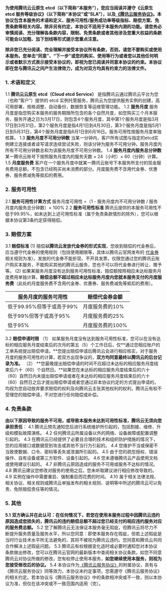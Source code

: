 **为使用腾讯云云原生 etcd（以下简称“本服务”），您应当阅读并遵守《云原生 etcd 服务等级协议》（以下简称“本协议”或“SLA”），以及[《腾讯云服务协议》](https://cloud.tencent.com/document/product/301/1967)。本协议包含本服务的术语和定义、服务可用性/服务成功率等级指标、赔偿方案、免责条款等相关内容。除非另有约定，本协议不适用于本服务内测的功能。请您务必审慎阅读、充分理解各条款内容，限制、免责条款或者其他涉及您重大权益的条款可能会以加粗、加下划线等形式提示您重点注意。**

**除非您已充分阅读、完全理解并接受本协议所有条款，否则，请您不要购买或使用本服务。您单击“同意”、“下一步”或您的购买、使用等行为或者您以其他任何明示或者默示方式表示接受本协议的，即视为您已阅读并同意本协议的约束。本协议即在您与腾讯云之间产生法律效力，成为对双方均具有约束力的法律文件。** 

### 1. 术语和定义

1.1 **腾讯云云原生 etcd（Cloud etcd Service）**
  是指腾讯云通过腾讯云平台为您（也称“客户”）提供的 etcd 实例托管服务，腾讯云为您提供服务实例的创建，高可用部署，规格调整，自动备份，数据恢复等运维管理功能。
1.2 **服务月度**
  服务月度是指您购买本服务的服务期限所包含的各个自然月度，如您购买三个月本服务，服务开通之日为3月17日，则包含4个服务月度，其中第1个服务月度是指3月17日到3月31日，第2个服务月度是指4月1日到4月30日，第3个服务月度是指5月1日到5月31日，第4个服务月度是指6月1日到6月16日。服务可用性按服务月度单独核算。
1.3 **服务月度不可用分钟数**
  当某一分钟内，客户所有试图与指定的etcd实例建立连接或者读写请求连续尝试失败，则该分钟为服务不可用分钟。服务月度内所有不可用分钟数总和为该服务月度不可用分钟数。
1.4 **服务月度内服务总分钟数**
  某一腾讯云账号下按照服务月度内的服务天数 × 24（小时）× 60（分钟）计算。 
1.5 **月度服务费**
  客户在一个服务月度中就某一腾讯云账号下本服务所支付的现金服务费用总额，不包含已经购买尚未消费的部分。月度服务费不含用代金券、优惠券、服务费减免等抵扣的费用。


### 2. 服务可用性

2.1 **服务可用性计算方式**
  服务月度可用性 =（1 - 服务月度内不可用分钟数 / 服务月度内服务总分钟数）× 100%
2.2 **服务可用性标准**
  腾讯云提供的本服务可用性不低于99.95%，如未达到上述可用性标准（属于免责条款情形的除外），您可以根据本协议第3条约定获得赔偿。

### 3. 赔偿方案

3.1 **赔偿标准**
  (1) 赔偿**以腾讯云发放代金券的形式实现**，您收到赔偿的代金券后，应当遵守代金券的使用规则（包括使用期限等，具体以腾讯云官网发布的 [代金券](https://cloud.tencent.com/document/product/555/7428) 相关规则为准）。发放的代金券不能折现、不开具发票，仅限您通过您的腾讯云账户购买本服务，不能购买其他的腾讯云服务，您也不可以将代金券进行转让、赠予等。
  (2) 如果某服务月度没有达到服务可用性标准，赔偿额按照相应未达标服务月度费用单独计算，**赔偿总额不超过相应未达标服务月度内您就本服务支付的月度服务费**（此处的月度服务费不含用代金券、优惠券、服务费减免等抵扣的费用）。

| 服务月度的服务可用性 | 赔偿代金券金额 |
| ---- | ---- |
| 低于99.95%但等于或高于99% | 月度服务费的10% |
| 低于99%但等于或高于95%  | 月度服务费的25% |
| 低于95%          | 月度服务费的100% |
 
3.2 **赔偿申请时限**
（1） 如某服务月度没有达到服务可用性标准，您可以在没有达标的相应服务月度结束后的次月的第五（5）个工作日后，仅**通过您相应账户的工单系统提出赔偿申请。**您提出赔偿申请后腾讯云会进行相应核实，对于服务月度的服务可用性的计算，若双方出现争议的，**双方均同意最终以腾讯云的后台记录为准。**
（2） **您最晚提出赔偿申请的时间不应超过未达标的相应服务月度结束后六十（60）个自然日。**如果您在未达标的相应服务月度结束后的六十（60）自然日内未提出赔偿申请或者在未达标的相应服务月度结束后的六十（60）自然日之后才提出赔偿申请或者您通过非本协议约定的方式提出申请的，均视为您自动放弃要求赔偿的权利及向腾讯云主张其他权利的权利，腾讯云有权不受理您的赔偿申请，不对您进行任何赔偿或补偿。


### 4. 免责条款

**由以下原因导致的服务不可用，或导致本服务未达到可用性标准，腾讯云无须向您承担责任**：
 4.1 腾讯云预先通知您后进行系统维护所引起的，包括割接、维修、升级和模拟故障演练。
 4.2 任何腾讯云所属设备以外的网络、设备故障或配置调整引起的。
 4.3 在腾讯云已经提供了必要且合理的技术和组织防护措施的情况下，您的应用接口或数据受到攻击或其他不当行为引起的。
 4.4 您维护不当或保密不当致使数据、口令、密码等丢失或泄漏所引起的。
 4.5 由于您的疏忽授权、错误操作、自有设备或第三方软件、设备引起的。
 4.6 您未遵循腾讯云产品使用文档或使用建议引起的。
 4.7 非腾讯云原因造成的服务不可用或服务不达标的情况。
 4.8 腾讯云建议您修改对服务的使用之后，您未听取建议进行相应修改导致的。
 4.9 实例在操作中需要重启、强制重启而花费的时间。
 4.10 属于相关法律法规、相关协议、相关规则或腾讯云单独发布的相关规则、说明等中所述的腾讯云可以免责、免除赔偿责任等的情况。


### 5. 其他

**5.1** **双方确认并在此认可：在任何情况下，若您在使用本服务过程中因腾讯云违约原因造成您损失的，腾讯云的违约赔偿总额不超过您已经支付的相应违约服务对应的服务费总额。**
5.2 您了解腾讯云无法保证本服务毫无瑕疵，但腾讯云将尽力不断提升服务质量及服务水平，所以您同意：即使本服务存在瑕疵，但若上述瑕疵是当时行业技术水平所无法避免的，其将不被视为腾讯云违约。您同意和腾讯云共同合作解决上述瑕疵问题。
5.3 腾讯云有权根据变化适时或必要时通知您对本协议条款做出修改，您可以在腾讯云官网的最新版本中查阅相关协议条款。如您不同意腾讯云对协议所做的修改，您有权停止使用本服务，**如您继续使用本服务，则视为您接受修改后的协议。**
5.4 本协议作为[《腾讯云服务协议》](https://cloud.tencent.com/document/product/301/1967)的附属协议，具有与《腾讯云服务协议》同等效力，本协议未约定事项，您需遵守《腾讯云服务协议》的相关约定。若本协议与《腾讯云服务协议》中的条款相冲突或不一致，则以本协议为准，但仅在该冲突或不一致范围内适用（完）。
